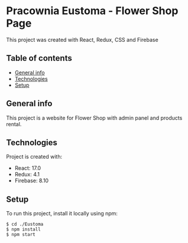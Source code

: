 # Pracownia Eustoma - Flower Shop Page

This project was created with React, Redux, CSS and Firebase

## Table of contents
* [General info](#general-info)
* [Technologies](#technologies)
* [Setup](#setup)

## General info
This project is a website for Flower Shop with admin panel and products rental.

## Technologies
Project is created with:
* React: 17.0
* Redux: 4.1
* Firebase: 8.10
	
## Setup
To run this project, install it locally using npm:

```
$ cd ./Eustoma
$ npm install
$ npm start